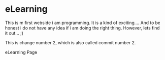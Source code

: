 # eLearning

This is m first webside i am programming. It is a kind of exciting.... And to be honest i do not have any idea if i am doing the right thing. However, lets find it out... ;)


This is change number 2, which is also called commit number 2.

eLearning Page

